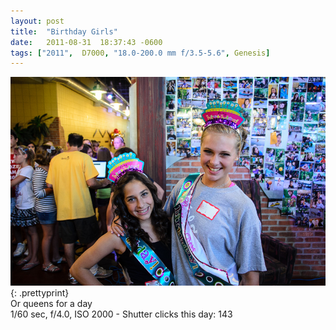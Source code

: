```yaml
---
layout: post
title:  "Birthday Girls"
date:   2011-08-31  18:37:43 -0600
tags: ["2011",  D7000, "18.0-200.0 mm f/3.5-5.6", Genesis]
---
```

![:title](/images/2011/2011_0831_D7K_0687.jpg)
{: .prettyprint}  
Or queens for a day  
1/60 sec, f/4.0, ISO 2000 - Shutter clicks this day: 143